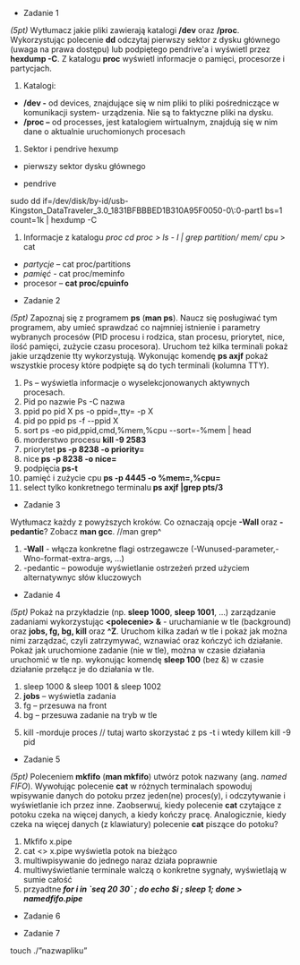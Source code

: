 <!DOCTYPE html>
<html xmlns="http://www.w3.org/1999/xhtml" lang="" xml:lang="">
<head>
  <meta charset="utf-8" />
  <meta name="generator" content="pandoc" />
  <meta name="viewport" content="width=device-width, initial-scale=1.0, user-scalable=yes" />
  <title>raport_list03</title>
  <style type="text/css">
      code{white-space: pre-wrap;}
      span.smallcaps{font-variant: small-caps;}
      span.underline{text-decoration: underline;}
      div.column{display: inline-block; vertical-align: top; width: 50%;}
  </style>
</head>
<body>
<ul>
<li>Zadanie 1</li>
</ul>
<p><em>(5pt)</em> Wytłumacz jakie pliki zawierają katalogi <strong>/dev</strong> oraz <strong>/proc</strong>. Wykorzystując polecenie <strong>dd</strong> odczytaj pierwszy sektor z dysku głównego (uwaga na prawa dostępu) lub podpiętego pendrive'a i wyświetl przez <strong>hexdump -C</strong>. Z katalogu <strong>proc</strong> wyświetl informacje o pamięci, procesorze i partycjach. </p>

<ol type="1">
<li>Katalogi:</li>
</ol>
<ul>
<li><strong>/dev -</strong> od devices, znajdujące się w nim pliki to pliki pośredniczące w komunikacji system- urządzenia. Nie są to faktyczne pliki na dysku.</li>
<li><strong>/proc –</strong> od processes, jest katalogiem wirtualnym, znajdują się w nim dane o aktualnie uruchomionych procesach</li>
</ul>

<ol type="1">
<li>Sektor i pendrive hexump</li>
</ol>
<ul>
<li>pierwszy sektor dysku głównego </li>
</ul>
<ol type="1">
</ol>

<ul>
<li>pendrive</li>
</ul>
<p>sudo dd if=/dev/disk/by-id/usb-Kingston_DataTraveler_3.0_1831BFBBBED1B310A95F0050-0\:0-part1 bs=1 count=1k | hexdump -C</p>

<ol type="1">
<li>Informacje z katalogu <em>proc cd proc &gt; ls - l | grep partition/ mem/ cpu</em> &gt; cat</li>
</ol>
<ul>
<li><em>partycje</em> – cat proc/partitions</li>
<li><em>pamięć</em> <em>- </em> cat proc/meminfo</li>
<li>procesor – <strong>cat proc/cpuinfo</strong></li>
</ul>

<ul>
<li>Zadanie 2</li>
</ul>
<p><em>(5pt)</em> Zapoznaj się z programem <strong>ps</strong> (<strong>man ps</strong>). Naucz się posługiwać tym programem, aby umieć sprawdzać co najmniej istnienie i parametry wybranych procesów (PID procesu i rodzica, stan procesu, priorytet, nice, ilość pamięci, zużycie czasu procesora). Uruchom też kilka terminali pokaż jakie urządzenie tty wykorzystują. Wykonując komendę <strong>ps axjf</strong> pokaż wszystkie procesy które podpięte są do tych terminali (kolumna TTY). </p>

<ol type="1">
<li>Ps – wyświetla informacje o wyselekcjonowanych aktywnych procesach.</li>
<li>Pid po nazwie Ps -C nazwa</li>
<li>ppid po pid X ps -o ppid=,tty= -p X </li>
<li>pid po ppid ps -f --ppid X</li>
<li>sort ps -eo pid,ppid,cmd,%mem,%cpu --sort=-%mem | head</li>
<li>morderstwo procesu <strong> kill -9 2583</strong></li>
<li>priorytet<strong> ps -p 8238 -o priority=</strong></li>
<li>nice<strong> ps -p 8238 -o nice=</strong></li>
<li>podpięcia<strong> ps-t </strong></li>
<li>pamięć i zużycie cpu<strong> ps -p 4445 -o %mem=,%cpu=</strong></li>
<li>select tylko konkretnego terminalu<strong> ps axjf |grep pts/3</strong></li>
</ol>


<ul>
<li>Zadanie 3</li>
</ul>
<p>Wytłumacz każdy z powyższych kroków. Co oznaczają opcje <strong>-Wall</strong> oraz <strong>-pedantic</strong>? Zobacz <strong>man gcc</strong>. //man grep^</p>

<ol type="1">
<li><strong>-Wall</strong> - włącza konkretne flagi ostrzegawcze (-Wunused-parameter,-Wno-format-extra-args, ...)</li>
<li>-pedantic – powoduje wyświetlanie ostrzeżeń przed użyciem alternatywnyc słów kluczowych</li>
</ol>


<ul>
<li>Zadanie 4</li>
</ul>
<p><em>(5pt)</em> Pokaż na przykładzie (np. <strong>sleep 1000</strong>, <strong>sleep 1001</strong>, ...) zarządzanie zadaniami wykorzystując <strong>&lt;polecenie&gt; &amp;</strong> - uruchamianie w tle (background) oraz <strong>jobs, fg, bg, kill</strong> oraz <strong>^Z</strong>. Uruchom kilka zadań w tle i pokaż jak można nimi zarządzać, czyli zatrzymywać, wznawiać oraz kończyć ich działanie. Pokaż jak uruchomione zadanie (nie w tle), można w czasie działania uruchomić w tle np. wykonując komendę <strong>sleep 100</strong> (bez &amp;) w czasie działanie przełącz je do działania w tle.</p>

<ol type="1">
<li>sleep 1000 &amp; sleep 1001 &amp; sleep 1002 </li>
<li><strong>jobs</strong> – wyświetla zadania</li>
<li>fg – przesuwa na front </li>
<li>bg – przesuwa zadanie na tryb w tle</li>
<li><p>kill -morduje proces // tutaj warto skorzystać z ps -t i wtedy killem kill -9 pid</p></li>
</ol>
<ul>
<li>Zadanie 5</li>
</ul>
<p><em>(5pt)</em> Poleceniem <strong>mkfifo</strong> (<strong>man mkfifo</strong>) utwórz potok nazwany (ang. <em>named FIFO</em>). Wywołując polecenie <strong>cat</strong> w różnych terminalach spowoduj wpisywanie danych do potoku przez jeden(ne) proces(y), i odczytywanie i wyświetlanie ich przez inne. Zaobserwuj, kiedy polecenie <strong>cat</strong> czytające z potoku czeka na więcej danych, a kiedy kończy pracę. Analogicznie, kiedy czeka na więcej danych (z klawiatury) polecenie <strong>cat</strong> piszące do potoku? </p>

<ol type="1">
<li>Mkfifo x.pipe</li>
<li>cat &lt;&gt; x.pipe wyświetla potok na bieżąco</li>
<li>multiwpisywanie do jednego naraz działa poprawnie</li>
<li>multiwyświetlanie terminale walczą o konkretne sygnały, wyświetlają w sumie całość</li>
<li> przyadtne<strong> </strong><em><em><strong>for i in `seq 20 30` ; do echo $i ; sleep 1; done &gt; namedfifo.pipe</strong></em></em></li>
</ol>

<ul>
<li>Zadanie 6</li>
</ul>

<ul>
<li>Zadanie 7</li>
</ul>
<p>touch ./”nazwapliku”</p>
</body>
</html>
